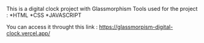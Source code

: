 This is a digital clock project with Glassmorphism
Tools used for the project :
*HTML
*CSS
*JAVASCRIPT

You can access it throught this link : https://glassmorpism-digital-clock.vercel.app/
